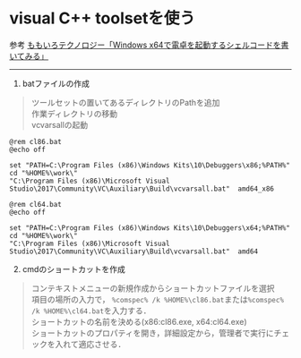 # visual C++ toolsetを使う
参考
[ももいろテクノロジー「Windows x64で電卓を起動するシェルコードを書いてみる」](http://inaz2.hatenablog.com/entry/2015/07/26/175115)
******
1. batファイルの作成  
> ツールセットの置いてあるディレクトリのPathを追加  
> 作業ディレクトリの移動  
> vcvarsallの起動

```bat:cl86
@rem cl86.bat
@echo off

set "PATH=C:\Program Files (x86)\Windows Kits\10\Debuggers\x86;%PATH%"
cd "%HOME%\work\"
"C:\Program Files (x86)\Microsoft Visual Studio\2017\Community\VC\Auxiliary\Build\vcvarsall.bat"  amd64_x86
```

```bat:cl64
@rem cl64.bat
@echo off

set "PATH=C:\Program Files (x86)\Windows Kits\10\Debuggers\x64;%PATH%"
cd "%HOME%\work\"
"C:\Program Files (x86)\Microsoft Visual Studio\2017\Community\VC\Auxiliary\Build\vcvarsall.bat"  amd64
```

2. cmdのショートカットを作成  
> コンテキストメニューの新規作成からショートカットファイルを選択  
> 項目の場所の入力で，
> `%comspec% /k %HOME%\cl86.bat`または`%comspec% /k %HOME%\cl64.bat`を入力する．  
> ショートカットの名前を決める(x86:cl86.exe, x64:cl64.exe)  
> ショートカットのプロパティを開き，詳細設定から，管理者で実行にチェックを入れて適応させる．  

